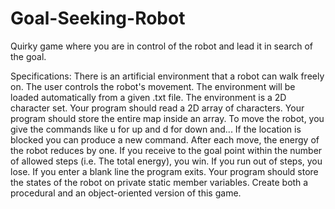 # Goal-Seeking-Robot

Quirky game where you are in control of the robot and lead it in search of the goal.

Specifications:
There is an artificial environment that a robot can walk freely on. The user controls the robot's movement.
The environment will be loaded automatically from a given .txt file. The environment is a 2D character set.
Your program should read a 2D array of characters. Your program should store the entire map inside an array.
To move the robot, you give the commands like u for up and d for down and... If the location is blocked you can
produce a new command. After each move, the energy of the robot reduces by one. If you receive to the goal point
within the number of allowed steps (i.e. The total energy), you win. If you run out of steps, you lose. If you enter 
a blank line the program exits. Your program should store the states of the robot on private static member variables.
Create both a procedural and an object-oriented version of this game.
